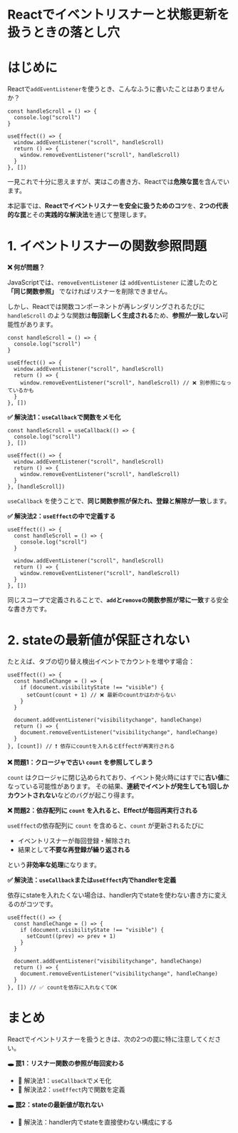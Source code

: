 # Reactでイベントリスナーと状態更新を扱うときの落とし穴

# はじめに

Reactで`addEventListener`を使うとき、こんなふうに書いたことはありませんか？

```tsx
const handleScroll = () => {
  console.log("scroll")
}

useEffect(() => {
  window.addEventListener("scroll", handleScroll)
  return () => {
    window.removeEventListener("scroll", handleScroll)
  }
}, [])
```

一見これで十分に思えますが、実はこの書き方、Reactでは**危険な罠**を含んでいます。

本記事では、**Reactでイベントリスナーを安全に扱うためのコツ**を、**2つの代表的な罠**とその**実践的な解決法**を通じて整理します。

# 1. イベントリスナーの関数参照問題

**❌ 何が問題？**

JavaScriptでは、`removeEventListener` は `addEventListener` に渡したのと **「同じ関数参照」** でなければリスナーを削除できません。

しかし、Reactでは関数コンポーネントが再レンダリングされるたびに `handleScroll` のような関数は**毎回新しく生成される**ため、**参照が一致しない**可能性があります。

```tsx
const handleScroll = () => {
  console.log("scroll")
}

useEffect(() => {
  window.addEventListener("scroll", handleScroll)
  return () => {
    window.removeEventListener("scroll", handleScroll) // ❌ 別参照になっているかも
  }
}, [])
```

**✅ 解決法1：`useCallback`で関数をメモ化**

```tsx
const handleScroll = useCallback(() => {
  console.log("scroll")
}, [])

useEffect(() => {
  window.addEventListener("scroll", handleScroll)
  return () => {
    window.removeEventListener("scroll", handleScroll)
  }
}, [handleScroll])
```

`useCallback` を使うことで、**同じ関数参照が保たれ、登録と解除が一致**します。

**✅ 解決法2：`useEffect`の中で定義する**

```tsx
useEffect(() => {
  const handleScroll = () => {
    console.log("scroll")
  }

  window.addEventListener("scroll", handleScroll)
  return () => {
    window.removeEventListener("scroll", handleScroll)
  }
}, [])
```

同じスコープで定義されることで、**`add`と`remove`の関数参照が常に一致**する安全な書き方です。

# 2. stateの最新値が保証されない

たとえば、タブの切り替え検出イベントでカウントを増やす場合：

```tsx
useEffect(() => {
  const handleChange = () => {
    if (document.visibilityState !== "visible") {
      setCount(count + 1) // ❌ 最新のcountかはわからない
    }
  }

  document.addEventListener("visibilitychange", handleChange)
  return () => {
    document.removeEventListener("visibilitychange", handleChange)
  }
}, [count]) // ❗ 依存にcountを入れるとEffectが再実行される
```

**❌ 問題1：クロージャで古い `count` を参照してしまう**

`count` はクロージャに閉じ込められており、イベント発火時にはすでに**古い値**になっている可能性があります。
その結果、**連続でイベントが発生しても1回しかカウントされない**などのバグが起こり得ます。

**❌ 問題2：依存配列に `count` を入れると、Effectが毎回再実行される**

`useEffect`の依存配列に `count` を含めると、`count` が更新されるたびに

* イベントリスナーが毎回登録・解除され
* 結果として**不要な再登録が繰り返される**

という**非効率な処理**になります。

**✅ 解決法：`useCallback`または`useEffect`内でhandlerを定義**

依存にstateを入れたくない場合は、handler内でstateを使わない書き方に変えるのがコツです。

```tsx
useEffect(() => {
  const handleChange = () => {
    if (document.visibilityState !== "visible") {
      setCount((prev) => prev + 1)
    }
  }

  document.addEventListener("visibilitychange", handleChange)
  return () => {
    document.removeEventListener("visibilitychange", handleChange)
  }
}, []) // ✅ countを依存に入れなくてOK
```

# まとめ

Reactでイベントリスナーを扱うときは、次の2つの罠に特に注意してください。

**🕳 罠1：リスナー関数の参照が毎回変わる**

* 🔧 解決法1：`useCallback`でメモ化
* 🔧 解決法2：`useEffect`内で関数を定義

**🕳 罠2：stateの最新値が取れない**

* 🔧 解決法：handler内でstateを直接使わない構成にする
